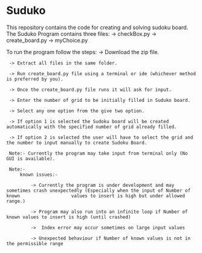 # Suduko
This repository contains the code for creating and solving sudoku board.
The Suduko Program contains three files:
         ->  checkBox.py
         ->  create_board.py
         ->  myChoice.py
         
 To run the program follow the steps:
     -> Download the zip file.
     
     -> Extract all files in the same folder.
     
     -> Run create_board.py file using a terminal or ide (whichever method is preferred by you).
     
     -> Once the create_board.py file runs it will ask for input.
     
     -> Enter the number of grid to be initially filled in Suduko board.
     
     -> Select any one option from the give two option.
     
     -> If option 1 is selected the Sudoku board will be created automatically with the specified number of grid already filled.
     
     -> If option 2 is selected the user will have to select the grid and the number to input manually to create Sudoku Board.
     
     Note:- Currently the program may take input from terminal only (No GUI is available).
     
     Note:-
         known issues:-
     
             -> Currently the program is under development and may sometimes crash unexpectedly (Especially when the input of Number of known 					values to insert is high but under allowed range.)
     
             -> Program may also run into an infinite loop if Number of known values to insert is high (until crashed)
             
             ->  Index error may occur sometimes on large input values
             
             -> Unexpected behaviour if Number of known values is not in the permissible range

